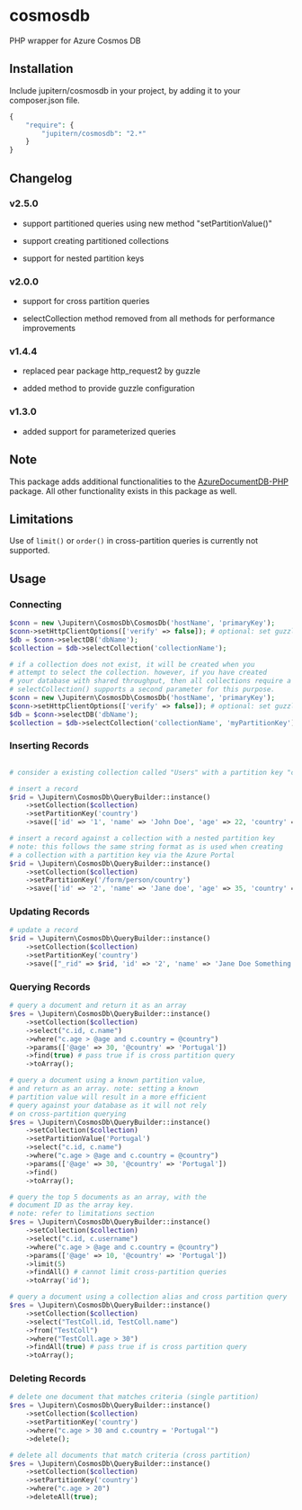 # cosmosdb

PHP wrapper for Azure Cosmos DB

## Installation

Include jupitern/cosmosdb in your project, by adding it to your composer.json file.

```php
{
    "require": {
        "jupitern/cosmosdb": "2.*"
    }
}
```

## Changelog

### v2.5.0

- support partitioned queries using new method "setPartitionValue()"

- support creating partitioned collections

- support for nested partition keys

### v2.0.0

- support for cross partition queries

- selectCollection method removed from all methods for performance improvements

### v1.4.4

- replaced pear package http_request2 by guzzle

- added method to provide guzzle configuration

### v1.3.0

- added support for parameterized queries

## Note

This package adds additional functionalities to the [AzureDocumentDB-PHP](https://github.com/cocteau666/AzureDocumentDB-PHP) package. All other functionality exists in this package as well.

## Limitations

Use of `limit()` or `order()` in cross-partition queries is currently not supported.

## Usage

### Connecting

```php
$conn = new \Jupitern\CosmosDb\CosmosDb('hostName', 'primaryKey');
$conn->setHttpClientOptions(['verify' => false]); # optional: set guzzle client options.
$db = $conn->selectDB('dbName');
$collection = $db->selectCollection('collectionName');

# if a collection does not exist, it will be created when you
# attempt to select the collection. however, if you have created
# your database with shared throughput, then all collections require a partition key.
# selectCollection() supports a second parameter for this purpose.
$conn = new \Jupitern\CosmosDb\CosmosDb('hostName', 'primaryKey');
$conn->setHttpClientOptions(['verify' => false]); # optional: set guzzle client options.
$db = $conn->selectDB('dbName');
$collection = $db->selectCollection('collectionName', 'myPartitionKey');
```

### Inserting Records

```php

# consider a existing collection called "Users" with a partition key "country"

# insert a record
$rid = \Jupitern\CosmosDb\QueryBuilder::instance()
    ->setCollection($collection)
    ->setPartitionKey('country')
    ->save(['id' => '1', 'name' => 'John Doe', 'age' => 22, 'country' => 'Portugal']);

# insert a record against a collection with a nested partition key
# note: this follows the same string format as is used when creating
# a collection with a partition key via the Azure Portal
$rid = \Jupitern\CosmosDb\QueryBuilder::instance()
    ->setCollection($collection)
    ->setPartitionKey('/form/person/country')
    ->save(['id' => '2', 'name' => 'Jane doe', 'age' => 35, 'country' => 'Portugal']);
```

### Updating Records

```php
# update a record
$rid = \Jupitern\CosmosDb\QueryBuilder::instance()
    ->setCollection($collection)
    ->setPartitionKey('country')
    ->save(["_rid" => $rid, 'id' => '2', 'name' => 'Jane Doe Something', 'age' => 36, 'country' => 'Portugal']);
```

### Querying Records

```php
# query a document and return it as an array
$res = \Jupitern\CosmosDb\QueryBuilder::instance()
    ->setCollection($collection)
    ->select("c.id, c.name")
    ->where("c.age > @age and c.country = @country")
    ->params(['@age' => 30, '@country' => 'Portugal'])
    ->find(true) # pass true if is cross partition query
    ->toArray();

# query a document using a known partition value,
# and return as an array. note: setting a known
# partition value will result in a more efficient
# query against your database as it will not rely
# on cross-partition querying
$res = \Jupitern\CosmosDb\QueryBuilder::instance()
    ->setCollection($collection)
    ->setPartitionValue('Portugal')
    ->select("c.id, c.name")
    ->where("c.age > @age and c.country = @country")
    ->params(['@age' => 30, '@country' => 'Portugal'])
    ->find()
    ->toArray();

# query the top 5 documents as an array, with the
# document ID as the array key.
# note: refer to limitations section
$res = \Jupitern\CosmosDb\QueryBuilder::instance()
    ->setCollection($collection)
    ->select("c.id, c.username")
    ->where("c.age > @age and c.country = @country")
    ->params(['@age' => 10, '@country' => 'Portugal'])
    ->limit(5)
    ->findAll() # cannot limit cross-partition queries
    ->toArray('id');

# query a document using a collection alias and cross partition query
$res = \Jupitern\CosmosDb\QueryBuilder::instance()
    ->setCollection($collection)
    ->select("TestColl.id, TestColl.name")
    ->from("TestColl")
    ->where("TestColl.age > 30")
    ->findAll(true) # pass true if is cross partition query
    ->toArray();
```

### Deleting Records

```php
# delete one document that matches criteria (single partition)
$res = \Jupitern\CosmosDb\QueryBuilder::instance()
    ->setCollection($collection)
    ->setPartitionKey('country')
    ->where("c.age > 30 and c.country = 'Portugal'")
    ->delete();

# delete all documents that match criteria (cross partition)
$res = \Jupitern\CosmosDb\QueryBuilder::instance()
    ->setCollection($collection)
    ->setPartitionKey('country')
    ->where("c.age > 20")
    ->deleteAll(true);
```
